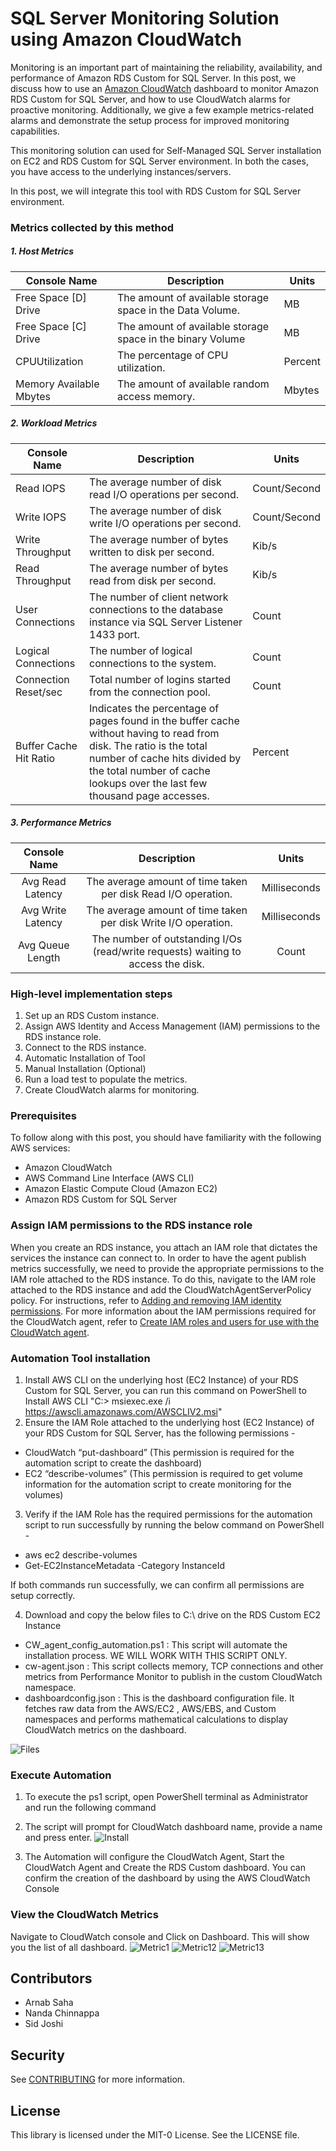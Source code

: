 # SQL Server Monitoring Solution using Amazon CloudWatch

Monitoring is an important part of maintaining the reliability, availability, and performance of Amazon RDS Custom for SQL Server. In this post, we discuss how to use an [Amazon CloudWatch](http://aws.amazon.com/cloudwatch) dashboard to monitor Amazon RDS Custom for SQL Server, and how to use CloudWatch alarms for proactive monitoring. Additionally, we give a few example metrics-related alarms and demonstrate the setup process for improved monitoring capabilities. 

This monitoring solution can used for Self-Managed SQL Server installation on EC2 and RDS Custom for SQL Server environment. In both the cases, you have access to the underlying instances/servers.

In this post, we will integrate this tool with RDS Custom for SQL Server environment.

### Metrics collected by this method 

##### 1. Host Metrics 
| **Console   Name**        | **Description**                                               | **Units** |
|---------------------------|---------------------------------------------------------------|-----------|
| Free Space [D]   Drive    | The amount of   available storage space in the Data Volume.   | MB        |
| Free Space [C]   Drive    | The amount of   available storage space in the binary Volume  | MB        |
| CPUUtilization            | The percentage of CPU   utilization.                          | Percent   |
| Memory   Available Mbytes | The amount of   available random access memory.               | Mbytes    |

##### 2. Workload Metrics 
| **Console   Name**       | **Description**                                                                                                                                                                                                                        | **Units**    |
|--------------------------|----------------------------------------------------------------------------------------------------------------------------------------------------------------------------------------------------------------------------------------|--------------|
| Read IOPS                | The average number of   disk read I/O operations per second.                                                                                                                                                                           | Count/Second |
| Write IOPS               | The average number of   disk write I/O operations per second.                                                                                                                                                                          | Count/Second |
| Write   Throughput       | The average number of   bytes written to disk per second.                                                                                                                                                                              | Kib/s        |
| Read   Throughput        | The average number of   bytes read from disk per second.                                                                                                                                                                               | Kib/s        |
| User   Connections       | The number of client   network connections to the database instance via SQL Server Listener 1433   port.                                                                                                                               | Count        |
| Logical   Connections    | The  number of logical connections to the   system.                                                                                                                                                                                    | Count        |
| Connection   Reset/sec   | Total number of   logins started from the connection pool.                                                                                                                                                                             | Count        |
| Buffer Cache   Hit Ratio | Indicates   the percentage of pages found in the buffer cache without having to read from   disk. The ratio is the total number of cache hits divided by the total number   of cache lookups over the last few thousand page accesses. | Percent      |

##### 3.  Performance Metrics 
|  **Console   Name** |                                   **Description**                                  |   **Units**  |
|:-------------------:|:----------------------------------------------------------------------------------:|:------------:|
| Avg Read   Latency  | The average amount of   time taken per disk Read I/O operation.                    | Milliseconds |
| Avg Write   Latency | The average amount of   time taken per disk Write I/O operation.                   | Milliseconds |
| Avg Queue   Length  | The number of   outstanding I/Os (read/write requests) waiting to access the disk. | Count        |

### High-level implementation steps 
1. Set up an RDS Custom instance.
2. Assign AWS Identity and Access Management (IAM) permissions to the RDS instance role.
3. Connect to the RDS instance.
4. Automatic Installation of Tool
5. Manual Installation (Optional)
6. Run a load test to populate the metrics.
7. Create CloudWatch alarms for monitoring.


### Prerequisites 
To follow along with this post, you should have familiarity with the following AWS services:
- Amazon CloudWatch
- AWS Command Line Interface (AWS CLI)
- Amazon Elastic Compute Cloud (Amazon EC2)
- Amazon RDS Custom for SQL Server

### Assign IAM permissions to the RDS instance role

When you create an RDS instance, you attach an IAM role that dictates the services the instance can connect to. In order to have the agent publish metrics successfully, we need to provide the appropriate permissions to the IAM role attached to the RDS instance.
To do this, navigate to the IAM role attached to the RDS instance and add
the CloudWatchAgentServerPolicy policy. For instructions, refer to [Adding and removing IAM identity permissions](https://docs.aws.amazon.com/IAM/latest/UserGuide/access_policies_manage-attach-detach.html).
For more information about the IAM permissions required for the CloudWatch agent, refer to [Create IAM roles and users for use with the CloudWatch agent](https://docs.aws.amazon.com/AmazonCloudWatch/latest/monitoring/create-iam-roles-for-cloudwatch-agent.html).

### Automation Tool installation

1. Install AWS CLI on the underlying host (EC2 Instance) of your RDS Custom for SQL Server, you
can run this command on PowerShell to Install AWS CLI
"C:\> msiexec.exe /i https://awscli.amazonaws.com/AWSCLIV2.msi"
2. Ensure the IAM Role attached to the underlying host (EC2 Instance) of your RDS Custom for SQL Server, has the following permissions -  
- CloudWatch “put-dashboard” (This permission is required for the automation script to create the dashboard)  
- EC2 “describe-volumes” (This permission is required to get volume information for the automation script to create monitoring for the volumes)  
3. Verify if the IAM Role has the required permissions for the automation script to run successfully by running the below command on PowerShell -  
- aws ec2 describe-volumes
-  Get-EC2InstanceMetadata -Category InstanceId  
  
If both commands run successfully, we can confirm all permissions are setup correctly.

4. Download and copy the below files to C:\ drive on the RDS Custom EC2 Instance  

-   CW_agent_config_automation.ps1 : This script will automate the installation process. WE WILL WORK WITH THIS SCRIPT ONLY.
-   cw-agent.json : This script collects memory, TCP connections and other metrics from Performance Monitor to publish in the custom CloudWatch namespace.
-    dashboardconfig.json : This is the dashboard configuration file. It fetches raw data from the AWS/EC2 , AWS/EBS, and Custom namespaces and performs mathematical calculations to display CloudWatch metrics on the dashboard.
    
![Files](files.jpg)


### Execute Automation
1. To execute the ps1 script, open PowerShell terminal as Administrator and run the following command

2. The script will prompt for CloudWatch dashboard name, provide a name and press enter.
![Install](installer.jpg)

3. The Automation will configure the CloudWatch Agent, Start the CloudWatch Agent and Create the RDS Custom dashboard. You can confirm the creation of the dashboard by using the AWS CloudWatch Console



### View the CloudWatch Metrics
Navigate to CloudWatch console and Click on Dashboard. This will show you the list of all dashboard.
![Metric1](dash1.jpg)
![Metric12](dash2.jpg)
![Metric13](dash3.jpg)

## Contributors 
- Arnab Saha 
- Nanda Chinnappa 
- Sid Joshi

## Security

See [CONTRIBUTING](CONTRIBUTING.md#security-issue-notifications) for more information.

## License

This library is licensed under the MIT-0 License. See the LICENSE file.


